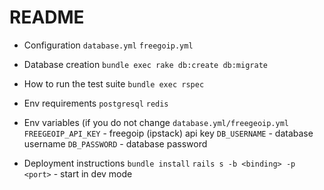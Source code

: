 # README

* Configuration
`database.yml`
`freegoip.yml`

* Database creation
`bundle exec rake db:create db:migrate`

* How to run the test suite
`bundle exec rspec`

* Env requirements
`postgresql` `redis` 

* Env variables (if you do not change `database.yml/freegeoip.yml`
`FREEGEOIP_API_KEY` - freegoip (ipstack) api key
`DB_USERNAME` - database username
`DB_PASSWORD` - database password

* Deployment instructions
`bundle install`
`rails s -b <binding> -p <port>` - start in dev mode
